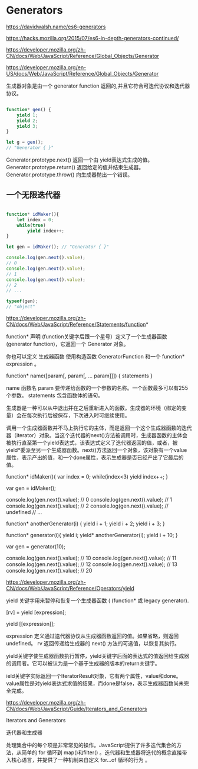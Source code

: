 # Generators 





https://davidwalsh.name/es6-generators

https://hacks.mozilla.org/2015/07/es6-in-depth-generators-continued/


https://developer.mozilla.org/zh-CN/docs/Web/JavaScript/Reference/Global_Objects/Generator

https://developer.mozilla.org/en-US/docs/Web/JavaScript/Reference/Global_Objects/Generator



生成器对象是由一个 generator function 返回的,并且它符合可迭代协议和迭代器协议。

```js

function* gen() { 
    yield 1;
    yield 2;
    yield 3;
}

let g = gen(); 
// "Generator { }"

``` 


Generator.prototype.next()
    返回一个由 yield表达式生成的值。
Generator.prototype.return()
    返回给定的值并结束生成器。
Generator.prototype.throw()
    向生成器抛出一个错误。


## 一个无限迭代器

```js

function* idMaker(){
    let index = 0;
    while(true)
        yield index++;
}

let gen = idMaker(); // "Generator { }"

console.log(gen.next().value); 
// 0
console.log(gen.next().value); 
// 1
console.log(gen.next().value); 
// 2
// ...

typeof(gen);
// "object"

``` 







https://developer.mozilla.org/zh-CN/docs/Web/JavaScript/Reference/Statements/function*


function* 声明 (function关键字后跟一个星号）定义了一个生成器函数 (generator function)，它返回一个  Generator  对象。

你也可以定义 生成器函数 使用构造函数 GeneratorFunction 和一个  function* expression 。


function* name([param[, param[, ... param]]]) { statements }


name
    函数名
param
    要传递给函数的一个参数的名称。一个函数最多可以有255个参数。
statements
    包含函数体的语句。



生成器是一种可以从中退出并在之后重新进入的函数。生成器的环境（绑定的变量）会在每次执行后被保存，下次进入时可继续使用。

调用一个生成器函数并不马上执行它的主体，而是返回一个这个生成器函数的迭代器（iterator）对象。当这个迭代器的next()方法被调用时，生成器函数的主体会被执行直至第一个yield表达式，该表达式定义了迭代器返回的值，或者，被 yield*委派至另一个生成器函数。next()方法返回一个对象，该对象有一个value属性，表示产出的值，和一个done属性，表示生成器是否已经产出了它最后的值。





function* idMaker(){
  var index = 0;
  while(index<3)
    yield index++;
}

var gen = idMaker();

console.log(gen.next().value); // 0
console.log(gen.next().value); // 1
console.log(gen.next().value); // 2
console.log(gen.next().value); // undefined
// ...





function* anotherGenerator(i) {
  yield i + 1;
  yield i + 2;
  yield i + 3;
}

function* generator(i){
  yield i;
  yield* anotherGenerator(i);
  yield i + 10;
}

var gen = generator(10);

console.log(gen.next().value); // 10
console.log(gen.next().value); // 11
console.log(gen.next().value); // 12
console.log(gen.next().value); // 13
console.log(gen.next().value); // 20





https://developer.mozilla.org/zh-CN/docs/Web/JavaScript/Reference/Operators/yield 

yield 关键字用来暂停和恢复一个生成器函数 ( (function* 或 legacy generator).


[rv] = yield [expression];

yield [[expression]];


expression
    定义通过迭代器协议从生成器函数返回的值。如果省略，则返回undefined。
rv
    返回传递给生成器的 next() 方法的可选值，以恢复其执行。


yield关键字使生成器函数执行暂停，yield关键字后面的表达式的值返回给生成器的调用者。它可以被认为是一个基于生成器的版本的return关键字。

ield关键字实际返回一个IteratorResult对象，它有两个属性，value和done。value属性是对yield表达式求值的结果，而done是false，表示生成器函数尚未完全完成。









https://developer.mozilla.org/zh-CN/docs/Web/JavaScript/Guide/Iterators_and_Generators



Iterators and Generators

迭代器和生成器


处理集合中的每个项是非常常见的操作。JavaScript提供了许多迭代集合的方法，从简单的 for  循环到 map()和filter() 。迭代器和生成器将迭代的概念直接带入核心语言，并提供了一种机制来自定义 for...of 循环的行为 。

























